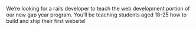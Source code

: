 We’re looking for a rails developer to teach the web development portion of our new gap year program. You’ll be teaching students aged 18-25 how to build and ship their first website!